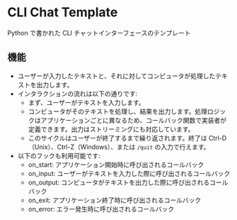# CLI Chat Template

Python で書かれた CLI チャットインターフェースのテンプレート

## 機能

- ユーザーが入力したテキストと、それに対してコンピュータが処理したテキストを出力します。
- インタラクションの流れは以下の通りです:
  - まず、ユーザーがテキストを入力します。
  - コンピュータがそのテキストを処理し、結果を出力します。処理ロジックはアプリケーションごとに異なるため、コールバック関数で実装者が定義できます。出力はストリーミングにも対応しています。
  - このサイクルはユーザーが終了するまで繰り返されます。終了は Ctrl-D（Unix）、Ctrl-Z（Windows）、または `/quit` の入力で行えます。
- 以下のフックも利用可能です:
  - on_start: アプリケーション開始時に呼び出されるコールバック
  - on_input: ユーザーがテキストを入力した際に呼び出されるコールバック
  - on_output: コンピュータがテキストを出力した際に呼び出されるコールバック
  - on_exit: アプリケーション終了時に呼び出されるコールバック
  - on_error: エラー発生時に呼び出されるコールバック

